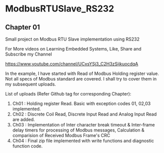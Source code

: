 # ModbusRTUSlave_RS232
## Chapter 01
Small project on Modbus RTU Slave implementation using RS232

For More videos on Learning Embedded Systems, Like, Share and Subscribe my Channel

https://www.youtube.com/channel/UCxsYSj3_C2H3zSijkuocdqA

In the example, I have started with Read of Modbus Holding register value.
Not all specs of Modbus standard are covered. I shall try to cover them in my subsequent uploads.

List of uploads (Refer Github tag for corresponding Chapter):
1. Ch01 : Holding register Read. Basic with exception codes 01, 02,03 implemented.
2. Ch02 : Discrete Coil Read, Discrete Input Read and Analog Input Read are added.
3. Ch03 : Implementation of Inter character break timeout & Inter-frame delay timers for processing of Modbus messages, Calculation & comparision of Received Modbus Frame's CRC
4. Ch04 : Final zip file implemented with write functions and diagnostic function code.
